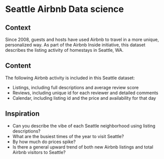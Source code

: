 # Seattle Airbnb Data science

## Context

Since 2008, guests and hosts have used Airbnb to travel in a more unique, personalized way. As part of the Airbnb Inside initiative, this dataset describes the listing activity of homestays in Seattle, WA.

## Content

The following Airbnb activity is included in this Seattle dataset:

- Listings, including full descriptions and average review score
- Reviews, including unique id for each reviewer and detailed comments
- Calendar, including listing id and the price and availability for that day

## Inspiration

- Can you describe the vibe of each Seattle neighborhood using listing descriptions?
- What are the busiest times of the year to visit Seattle?
- By how much do prices spike?
- Is there a general upward trend of both new Airbnb listings and total Airbnb visitors to Seattle?
